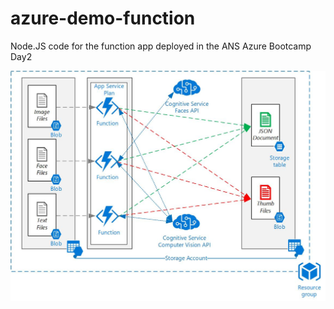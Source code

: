 # azure-demo-function
Node.JS code for the function app deployed in the ANS Azure Bootcamp Day2

![Diagram](/Images/Serverless-Middleware.jpg)